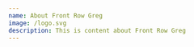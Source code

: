 ```yaml
---
name: About Front Row Greg
image: /logo.svg
description: This is content about Front Row Greg
---
```


